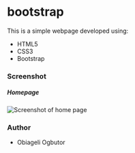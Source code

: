 # bootstrap

This is a simple webpage developed using:
* HTML5
* CSS3
* Bootstrap


### Screenshot
##### Homepage
![Screenshot of home page](https://github.com/obygirl81/bootstrap/blob/master/image/Screen%20Shot%202020-01-24%20at%2010.40.27%20PM.png)

### Author
* Obiageli Ogbutor